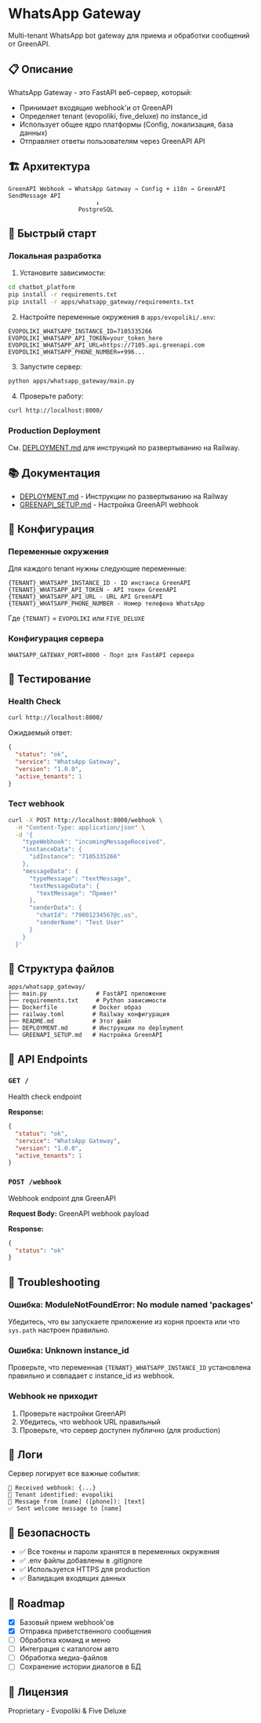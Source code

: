 # WhatsApp Gateway

Multi-tenant WhatsApp bot gateway для приема и обработки сообщений от GreenAPI.

## 📋 Описание

WhatsApp Gateway - это FastAPI веб-сервер, который:
- Принимает входящие webhook'и от GreenAPI
- Определяет tenant (evopoliki, five_deluxe) по instance_id
- Использует общее ядро платформы (Config, локализация, база данных)
- Отправляет ответы пользователям через GreenAPI API

## 🏗️ Архитектура

```
GreenAPI Webhook → WhatsApp Gateway → Config + i18n → GreenAPI SendMessage API
                         ↓
                    PostgreSQL
```

## 🚀 Быстрый старт

### Локальная разработка

1. Установите зависимости:
```bash
cd chatbot_platform
pip install -r requirements.txt
pip install -r apps/whatsapp_gateway/requirements.txt
```

2. Настройте переменные окружения в `apps/evopoliki/.env`:
```env
EVOPOLIKI_WHATSAPP_INSTANCE_ID=7105335266
EVOPOLIKI_WHATSAPP_API_TOKEN=your_token_here
EVOPOLIKI_WHATSAPP_API_URL=https://7105.api.greenapi.com
EVOPOLIKI_WHATSAPP_PHONE_NUMBER=+996...
```

3. Запустите сервер:
```bash
python apps/whatsapp_gateway/main.py
```

4. Проверьте работу:
```bash
curl http://localhost:8000/
```

### Production Deployment

См. [DEPLOYMENT.md](DEPLOYMENT.md) для инструкций по развертыванию на Railway.

## 📚 Документация

- [DEPLOYMENT.md](DEPLOYMENT.md) - Инструкции по развертыванию на Railway
- [GREENAPI_SETUP.md](GREENAPI_SETUP.md) - Настройка GreenAPI webhook

## 🔧 Конфигурация

### Переменные окружения

Для каждого tenant нужны следующие переменные:

```env
{TENANT}_WHATSAPP_INSTANCE_ID - ID инстанса GreenAPI
{TENANT}_WHATSAPP_API_TOKEN - API токен GreenAPI
{TENANT}_WHATSAPP_API_URL - URL API GreenAPI
{TENANT}_WHATSAPP_PHONE_NUMBER - Номер телефона WhatsApp
```

Где `{TENANT}` = `EVOPOLIKI` или `FIVE_DELUXE`

### Конфигурация сервера

```env
WHATSAPP_GATEWAY_PORT=8000 - Порт для FastAPI сервера
```

## 🧪 Тестирование

### Health Check

```bash
curl http://localhost:8000/
```

Ожидаемый ответ:
```json
{
  "status": "ok",
  "service": "WhatsApp Gateway",
  "version": "1.0.0",
  "active_tenants": 1
}
```

### Тест webhook

```bash
curl -X POST http://localhost:8000/webhook \
  -H "Content-Type: application/json" \
  -d '{
    "typeWebhook": "incomingMessageReceived",
    "instanceData": {
      "idInstance": "7105335266"
    },
    "messageData": {
      "typeMessage": "textMessage",
      "textMessageData": {
        "textMessage": "Привет"
      },
      "senderData": {
        "chatId": "79001234567@c.us",
        "senderName": "Test User"
      }
    }
  }'
```

## 📁 Структура файлов

```
apps/whatsapp_gateway/
├── main.py              # FastAPI приложение
├── requirements.txt     # Python зависимости
├── Dockerfile          # Docker образ
├── railway.toml        # Railway конфигурация
├── README.md           # Этот файл
├── DEPLOYMENT.md       # Инструкции по deployment
└── GREENAPI_SETUP.md   # Настройка GreenAPI
```

## 🔄 API Endpoints

### `GET /`
Health check endpoint

**Response:**
```json
{
  "status": "ok",
  "service": "WhatsApp Gateway",
  "version": "1.0.0",
  "active_tenants": 1
}
```

### `POST /webhook`
Webhook endpoint для GreenAPI

**Request Body:** GreenAPI webhook payload

**Response:**
```json
{
  "status": "ok"
}
```

## 🐛 Troubleshooting

### Ошибка: ModuleNotFoundError: No module named 'packages'

Убедитесь, что вы запускаете приложение из корня проекта или что `sys.path` настроен правильно.

### Ошибка: Unknown instance_id

Проверьте, что переменная `{TENANT}_WHATSAPP_INSTANCE_ID` установлена правильно и совпадает с instance_id из webhook.

### Webhook не приходит

1. Проверьте настройки GreenAPI
2. Убедитесь, что webhook URL правильный
3. Проверьте, что сервер доступен публично (для production)

## 📝 Логи

Сервер логирует все важные события:

```
📨 Received webhook: {...}
🏢 Tenant identified: evopoliki
💬 Message from [name] ([phone]): [text]
✅ Sent welcome message to [name]
```

## 🔐 Безопасность

- ✅ Все токены и пароли хранятся в переменных окружения
- ✅ .env файлы добавлены в .gitignore
- ✅ Используется HTTPS для production
- ✅ Валидация входящих данных

## 🚧 Roadmap

- [x] Базовый прием webhook'ов
- [x] Отправка приветственного сообщения
- [ ] Обработка команд и меню
- [ ] Интеграция с каталогом авто
- [ ] Обработка медиа-файлов
- [ ] Сохранение истории диалогов в БД

## 📄 Лицензия

Proprietary - Evopoliki & Five Deluxe

